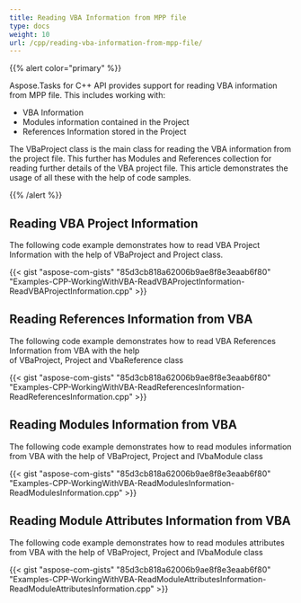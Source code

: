 ```yaml
---
title: Reading VBA Information from MPP file
type: docs
weight: 10
url: /cpp/reading-vba-information-from-mpp-file/
---
```


{{% alert color="primary" %}} 

Aspose.Tasks for C++ API provides support for reading VBA information from MPP file. This includes working with:

- VBA Information
- Modules information contained in the Project
- References Information stored in the Project

The VBaProject class is the main class for reading the VBA information from the project file. This further has Modules and References collection for reading further details of the VBA project file. This article demonstrates the usage of all these with the help of code samples.

{{% /alert %}}

## **Reading VBA Project Information**
The following code example demonstrates how to read VBA Project Information with the help of VBaProject and Project class.

{{< gist "aspose-com-gists" "85d3cb818a62006b9ae8f8e3eaab6f80" "Examples-CPP-WorkingWithVBA-ReadVBAProjectInformation-ReadVBAProjectInformation.cpp" >}}

## **Reading References Information from VBA**
The following code example demonstrates how to read VBA References Information from VBA with the help of VBaProject, Project and VbaReference class

{{< gist "aspose-com-gists" "85d3cb818a62006b9ae8f8e3eaab6f80" "Examples-CPP-WorkingWithVBA-ReadReferencesInformation-ReadReferencesInformation.cpp" >}}

## **Reading Modules Information from VBA**
The following code example demonstrates how to read modules information from VBA with the help of VBaProject, Project and IVbaModule class

{{< gist "aspose-com-gists" "85d3cb818a62006b9ae8f8e3eaab6f80" "Examples-CPP-WorkingWithVBA-ReadModulesInformation-ReadModulesInformation.cpp" >}}

## **Reading Module Attributes Information from VBA**
The following code example demonstrates how to read modules attributes from VBA with the help of VBaProject, Project and IVbaModule class

{{< gist "aspose-com-gists" "85d3cb818a62006b9ae8f8e3eaab6f80" "Examples-CPP-WorkingWithVBA-ReadModuleAttributesInformation-ReadModuleAttributesInformation.cpp" >}}
